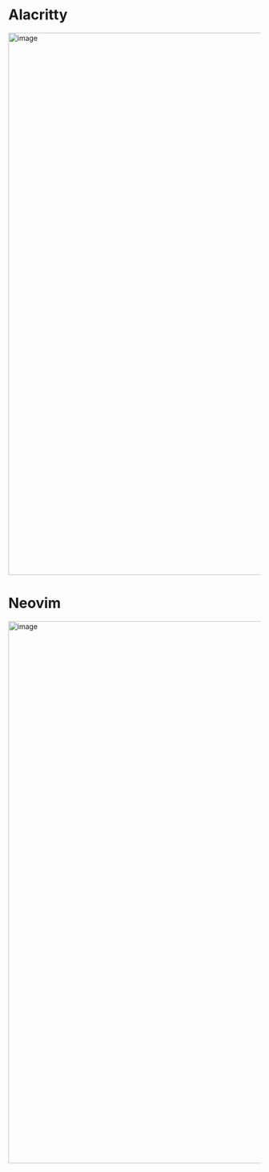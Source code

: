 # Alacritty

<img width="1920" height="1080" alt="image" src="https://github.com/user-attachments/assets/05817a7e-9275-4663-9075-3d061e6966f6" />

# Neovim

<img width="1920" height="1080" alt="image" src="https://github.com/user-attachments/assets/3091ba62-75d8-4b79-a480-9025867228e1" />
